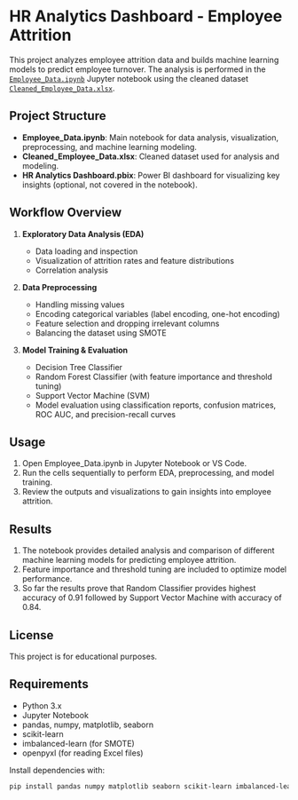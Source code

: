 # HR Analytics Dashboard - Employee Attrition

This project analyzes employee attrition data and builds machine learning models to predict employee turnover. The analysis is performed in the [`Employee_Data.ipynb`](Employee_Data.ipynb) Jupyter notebook using the cleaned dataset [`Cleaned_Employee_Data.xlsx`](Cleaned_Employee_Data.xlsx).

## Project Structure

- **Employee_Data.ipynb**: Main notebook for data analysis, visualization, preprocessing, and machine learning modeling.
- **Cleaned_Employee_Data.xlsx**: Cleaned dataset used for analysis and modeling.
- **HR Analytics Dashboard.pbix**: Power BI dashboard for visualizing key insights (optional, not covered in the notebook).

## Workflow Overview

1. **Exploratory Data Analysis (EDA)**
   - Data loading and inspection
   - Visualization of attrition rates and feature distributions
   - Correlation analysis

2. **Data Preprocessing**
   - Handling missing values
   - Encoding categorical variables (label encoding, one-hot encoding)
   - Feature selection and dropping irrelevant columns
   - Balancing the dataset using SMOTE

3. **Model Training & Evaluation**
   - Decision Tree Classifier
   - Random Forest Classifier (with feature importance and threshold tuning)
   - Support Vector Machine (SVM)
   - Model evaluation using classification reports, confusion matrices, ROC AUC, and precision-recall curves
## Usage

1. Open Employee_Data.ipynb in Jupyter Notebook or VS Code.
2. Run the cells sequentially to perform EDA, preprocessing, and model training.
3. Review the outputs and visualizations to gain insights into employee attrition.

## Results

1. The notebook provides detailed analysis and comparison of different machine learning models for predicting employee attrition.
2. Feature importance and threshold tuning are included to optimize model performance.
3. So far the results prove that Random Classifier provides highest accuracy of 0.91 followed by Support Vector Machine with accuracy of 0.84.

## License

This project is for educational purposes.

## Requirements

- Python 3.x
- Jupyter Notebook
- pandas, numpy, matplotlib, seaborn
- scikit-learn
- imbalanced-learn (for SMOTE)
- openpyxl (for reading Excel files)

Install dependencies with:
```sh
pip install pandas numpy matplotlib seaborn scikit-learn imbalanced-learn openpyxl
